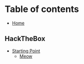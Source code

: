# Table of contents

* [Home](README.md)

## HackTheBox

* [Starting Point](hackthebox/starting-point/README.md)
  * [Meow](hackthebox/starting-point/meow.md)
